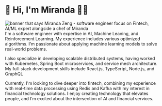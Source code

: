 # 👋 Hi, I'm Miranda 👩‍💻 

<img src="https://raw.githubusercontent.com/mirazeng/mirazeng/main/miranda-z-p.png" alt="banner that says Miranda Zeng - software engineer focus on Fintech, AI/ML expert alongside a chef of Miranda">
I'm a software engineer with expertise in AI, Machine Leaning, and Reinforcement Learning. My experience includes various optimized algorithms. I'm passionate about applying machine learning models to solve real-world problems.

I also specialize in developing scalable distributed systems, having worked with Kubernetes, Spring Boot microservices, and service mesh architecture. My full-stack development skills include React.js, TypeScript, Node.js, and GraphQL

Currently, I'm looking to dive deeper into fintech, combining my experience with real-time data processing using Redis and Kafka with my interest in financial technology solutions. I enjoy creating technology that elevates people, and I'm excited about the intersection of AI and financial services.
